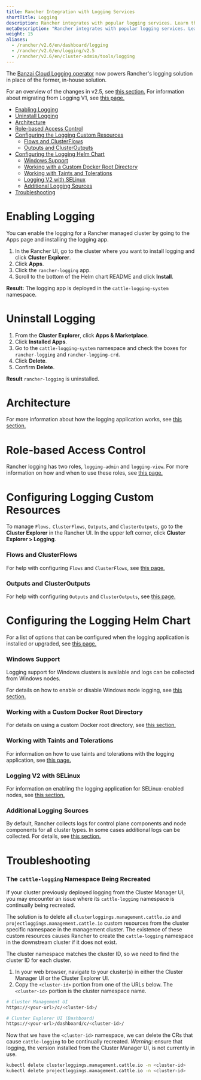 ```yaml
---
title: Rancher Integration with Logging Services
shortTitle: Logging
description: Rancher integrates with popular logging services. Learn the requirements and benefits of integrating with logging services, and enable logging on your cluster.
metaDescription: "Rancher integrates with popular logging services. Learn the requirements and benefits of integrating with logging services, and enable logging on your cluster."
weight: 15
aliases:
  - /rancher/v2.6/en/dashboard/logging
  - /rancher/v2.6/en/logging/v2.5
  - /rancher/v2.6/en/cluster-admin/tools/logging 
---
```


The [Banzai Cloud Logging operator](https://banzaicloud.com/docs/one-eye/logging-operator/) now powers Rancher's logging solution in place of the former, in-house solution.

For an overview of the changes in v2.5, see [this section.](/{{<baseurl>}}/rancher/v2.6/en/logging/architecture/#changes-in-rancher-v2-5) For information about migrating from Logging V1, see [this page.](./migrating)

- [Enabling Logging](#enabling-logging)
- [Uninstall Logging](#uninstall-logging)
- [Architecture](#architecture)
- [Role-based Access Control](#role-based-access-control)
- [Configuring the Logging Custom Resources](#configuring-the-logging-custom-resources)
  - [Flows and ClusterFlows](#flows-and-clusterflows)
  - [Outputs and ClusterOutputs](#outputs-and-clusteroutputs)
- [Configuring the Logging Helm Chart](#configuring-the-logging-helm-chart)
  - [Windows Support](#windows-support)
  - [Working with a Custom Docker Root Directory](#working-with-a-custom-docker-root-directory)
  - [Working with Taints and Tolerations](#working-with-taints-and-tolerations)
  - [Logging V2 with SELinux](#logging-v2-with-selinux)
  - [Additional Logging Sources](#additional-logging-sources)
- [Troubleshooting](#troubleshooting)

# Enabling Logging

You can enable the logging for a Rancher managed cluster by going to the Apps page and installing the logging app.

1. In the Rancher UI, go to the cluster where you want to install logging and click **Cluster Explorer**.
1. Click **Apps**.
1. Click the `rancher-logging` app.
1. Scroll to the bottom of the Helm chart README and click **Install**.

**Result:** The logging app is deployed in the `cattle-logging-system` namespace.

# Uninstall Logging

1. From the **Cluster Explorer**, click **Apps & Marketplace**.
1. Click **Installed Apps**.
1. Go to the `cattle-logging-system` namespace and check the boxes for `rancher-logging` and `rancher-logging-crd`.
1. Click **Delete**.
1. Confirm **Delete**.

**Result** `rancher-logging` is uninstalled.

# Architecture

For more information about how the logging application works, see [this section.](./architecture)



# Role-based Access Control

Rancher logging has two roles, `logging-admin` and `logging-view`. For more information on how and when to use these roles, see [this page.](./rbac)

# Configuring Logging Custom Resources

To manage `Flows,` `ClusterFlows`, `Outputs`, and `ClusterOutputs`, go to the **Cluster Explorer** in the Rancher UI. In the upper left corner, click **Cluster Explorer > Logging**.

### Flows and ClusterFlows

For help with configuring `Flows` and `ClusterFlows`, see [this page.](./custom-resource-config/flows)

### Outputs and ClusterOutputs

For help with configuring `Outputs` and `ClusterOutputs`, see [this page.](./custom-resource-config/outputs)

# Configuring the Logging Helm Chart

For a list of options that can be configured when the logging application is installed or upgraded, see [this page.](./helm-chart-options)

### Windows Support

Logging support for Windows clusters is available and logs can be collected from Windows nodes.

For details on how to enable or disable Windows node logging, see [this section.](./helm-chart-options/#enable-disable-windows-node-logging)

### Working with a Custom Docker Root Directory

For details on using a custom Docker root directory, see [this section.](./helm-chart-options/#working-with-a-custom-docker-root-directory)


### Working with Taints and Tolerations

For information on how to use taints and tolerations with the logging application, see [this page.](./taints-tolerations)


### Logging V2 with SELinux

For information on enabling the logging application for SELinux-enabled nodes, see [this section.](./helm-chart-options/#enabling-the-logging-application-to-work-with-selinux)

### Additional Logging Sources

By default, Rancher collects logs for control plane components and node components for all cluster types. In some cases additional logs can be collected. For details, see [this section.](./helm-chart-options/#enabling-the-logging-application-to-work-with-selinux)


# Troubleshooting

### The `cattle-logging` Namespace Being Recreated

If your cluster previously deployed logging from the Cluster Manager UI, you may encounter an issue where its `cattle-logging` namespace is continually being recreated.

The solution is to delete all `clusterloggings.management.cattle.io` and `projectloggings.management.cattle.io` custom resources from the cluster specific namespace in the management cluster.
The existence of these custom resources causes Rancher to create the `cattle-logging` namespace in the downstream cluster if it does not exist.

The cluster namespace matches the cluster ID, so we need to find the cluster ID for each cluster.

1. In your web browser, navigate to your cluster(s) in either the Cluster Manager UI or the Cluster Explorer UI.
2. Copy the `<cluster-id>` portion from one of the URLs below. The `<cluster-id>` portion is the cluster namespace name.

```bash
# Cluster Management UI
https://<your-url>/c/<cluster-id>/

# Cluster Explorer UI (Dashboard)
https://<your-url>/dashboard/c/<cluster-id>/
```

Now that we have the `<cluster-id>` namespace, we can delete the CRs that cause `cattle-logging` to be continually recreated.
*Warning:* ensure that logging, the version installed from the Cluster Manager UI, is not currently in use.

```bash
kubectl delete clusterloggings.management.cattle.io -n <cluster-id>
kubectl delete projectloggings.management.cattle.io -n <cluster-id>
```
